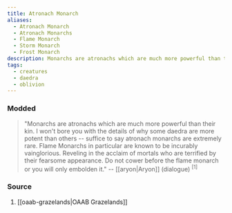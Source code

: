 ```yaml
---
title: Atronach Monarch
aliases:
  - Atronach Monarch
  - Atronach Monarchs
  - Flame Monarch
  - Storm Monarch
  - Frost Monarch
description: Monarchs are atronachs which are much more powerful than their kin.
tags:
  - creatures
  - daedra
  - oblivion
---
```

### Modded
> "Monarchs are atronachs which are much more powerful than their kin. I won't bore you with the details of why some daedra are more potent than others -- suffice to say atronach monarchs are extremely rare. Flame Monarchs in particular are known to be incurably vainglorious. Reveling in the acclaim of mortals who are terrified by their fearsome appearance. Do not cower before the flame monarch or you will only embolden it."
> -- [[aryon|Aryon]] (dialogue) <sup>[1]</sup>
### Source
1. [[oaab-grazelands|OAAB Grazelands]]